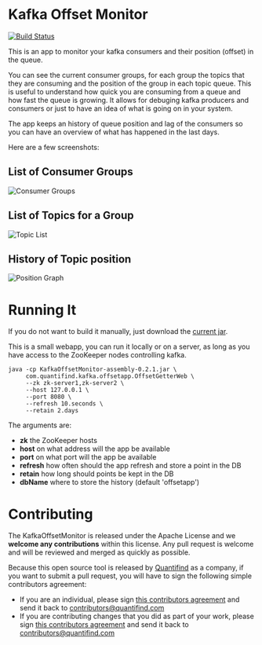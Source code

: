 Kafka Offset Monitor
===========

[![Build Status](https://travis-ci.org/quantifind/KafkaOffsetMonitor.svg?branch=master)](https://travis-ci.org/quantifind/KafkaOffsetMonitor)

This is an app to monitor your kafka consumers and their position (offset) in the queue.

You can see the current consumer groups, for each group the topics that they are consuming and the position of the group in each topic queue. This is useful to understand how quick you are consuming from a queue and how fast the queue is growing. It allows for debuging kafka producers and consumers or just to have an idea of what is going on in  your system.

The app keeps an history of queue position and lag of the consumers so you can have an overview of what has happened in the last days.

Here are a few screenshots:

List of Consumer Groups
-----------------------

![Consumer Groups](http://quantifind.github.io/KafkaOffsetMonitor/img/groups.png)

List of Topics for a Group
--------------------------

![Topic List](http://quantifind.github.io/KafkaOffsetMonitor/img/topics.png)

History of Topic position
-------------------------

![Position Graph](http://quantifind.github.io/KafkaOffsetMonitor/img/graph.png)

Running It
===========

If you do not want to build it manually, just download the [current jar](https://github.com/quantifind/KafkaOffsetMonitor/releases/latest).

This is a small webapp, you can run it locally or on a server, as long as you have access to the ZooKeeper nodes controlling kafka.

```
java -cp KafkaOffsetMonitor-assembly-0.2.1.jar \
     com.quantifind.kafka.offsetapp.OffsetGetterWeb \
     --zk zk-server1,zk-server2 \
     --host 127.0.0.1 \
     --port 8080 \
     --refresh 10.seconds \
     --retain 2.days
```

The arguments are:

- **zk** the ZooKeeper hosts
- **host** on what address will the app be available
- **port** on what port will the app be available
- **refresh** how often should the app refresh and store a point in the DB
- **retain** how long should points be kept in the DB
- **dbName** where to store the history (default 'offsetapp')


Contributing
============

The KafkaOffsetMonitor is released under the Apache License and we **welcome any contributions** within this license. Any pull request is welcome and will be reviewed and merged as quickly as possible.

Because this open source tool is released by [Quantifind](http://www.quantifind.com) as a company, if you want to submit a pull request, you will have to sign the following simple contributors agreement:
- If you are an individual, please sign [this contributors agreement](https://docs.google.com/a/quantifind.com/document/d/1RS7qEjq3cCmJ1665UhoCMK8541Ms7KyU3kVFoO4CR_I/) and send it back to contributors@quantifind.com
- If you are contributing changes that you did as part of your work, please sign [this contributors agreement](https://docs.google.com/a/quantifind.com/document/d/1kNwLT4qG3G0Ct2mEuNdBGmKDYuApN1CpQtZF8TSVTjE/) and send it back to contributors@quantifind.com
